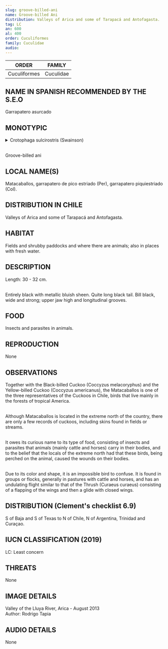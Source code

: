 ```yaml
---
slug: groove-billed-ani
name: Groove-billed Ani
distribution: Valleys of Arica and some of Tarapacá and Antofagasta.
tag: LC
an: 600
al: 400
order: Cuculiformes
family: Cuculidae
audio:
---
```


| ORDER        | FAMILY    |
| ------------ | --------- |
| Cuculiformes | Cuculidae |

## NAME IN SPANISH RECOMMENDED BY THE S.E.O

Garrapatero asurcado

## MONOTYPIC

<details>
<summary>Crotophaga sulcirostris (Swainson)</summary><br>

Croto (G) = tick.<br>
phaga (G) = dining room.<br>
sulci (L - sulc) = grooved (channel, groove).<br>
rostris (L - rostrum) = beak.<br><br>

Ribbed-billed tick.</details><br>

Groove-billed ani

## LOCAL NAME(S)

Matacaballos, garrapatero de pico estriado (Per), garrapatero piquiestriado (Col).

## DISTRIBUTION IN CHILE

Valleys of Arica and some of Tarapacá and Antofagasta.

## HABITAT

Fields and shrubby paddocks and where there are animals; also in places with fresh water.

## DESCRIPTION

Length: 30 - 32 cm.<br><br>

Entirely black with metallic bluish sheen. Quite long black tail. Bill black, wide and strong; upper jaw high and longitudinal grooves.

## FOOD

Insects and parasites in animals.

## REPRODUCTION

None

## OBSERVATIONS

Together with the Black-billed Cuckoo (Coccyzus melacoryphus) and the Yellow-billed Cuckoo (Coccyzus americanus), the Matacaballos is one of the three representatives of the Cuckoos in Chile, birds that live mainly in the forests of tropical America.<br><br>

Although Matacaballos is located in the extreme north of the country, there are only a few records of cuckoos, including skins found in fields or streams.<br><br>

It owes its curious name to its type of food, consisting of insects and parasites that animals (mainly cattle and horses) carry in their bodies, and to the belief that the locals of the extreme north had that these birds, being perched on the animal, caused the wounds on their bodies.<br><br>

Due to its color and shape, it is an impossible bird to confuse. It is found in groups or flocks, generally in pastures with cattle and horses, and has an undulating flight similar to that of the Thrush (Curaeus curaeus) consisting of a flapping of the wings and then a glide with closed wings.

## DISTRIBUTION (Clement's checklist 6.9)

S of Baja and S of Texas to N of Chile, N of Argentina, Trinidad and Curaçao.

## IUCN CLASSIFICATION (2019)

LC: Least concern

## THREATS

None

## IMAGE DETAILS

Valley of the Lluya River, Arica - August 2013<br>
Author: Rodrigo Tapia

## AUDIO DETAILS

None
